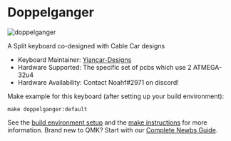 # Doppelganger

![doppelganger](https://i.imgur.com/5eALJBf.png)

A Split keyboard co-designed with Cable Car designs 

* Keyboard Maintainer: [Yiancar-Designs](https://github.com/yiancar)  
* Hardware Supported: The specific set of pcbs which use 2 ATMEGA-32u4  
* Hardware Availability: Contact Noahf#2971 on discord!

Make example for this keyboard (after setting up your build environment):

    make doppelganger:default

See the [build environment setup](https://docs.qmk.fm/#/getting_started_build_tools) and the [make instructions](https://docs.qmk.fm/#/getting_started_make_guide) for more information. Brand new to QMK? Start with our [Complete Newbs Guide](https://docs.qmk.fm/#/newbs).
